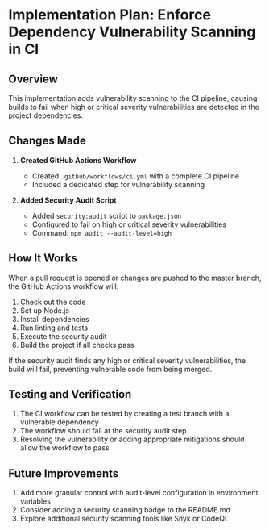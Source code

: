 # Implementation Plan: Enforce Dependency Vulnerability Scanning in CI

## Overview
This implementation adds vulnerability scanning to the CI pipeline, causing builds to fail when high or critical severity vulnerabilities are detected in the project dependencies.

## Changes Made

1. **Created GitHub Actions Workflow**
   - Created `.github/workflows/ci.yml` with a complete CI pipeline
   - Included a dedicated step for vulnerability scanning

2. **Added Security Audit Script**
   - Added `security:audit` script to `package.json`
   - Configured to fail on high or critical severity vulnerabilities
   - Command: `npm audit --audit-level=high`

## How It Works

When a pull request is opened or changes are pushed to the master branch, the GitHub Actions workflow will:
1. Check out the code
2. Set up Node.js
3. Install dependencies
4. Run linting and tests
5. Execute the security audit
6. Build the project if all checks pass

If the security audit finds any high or critical severity vulnerabilities, the build will fail, preventing vulnerable code from being merged.

## Testing and Verification

1. The CI workflow can be tested by creating a test branch with a vulnerable dependency
2. The workflow should fail at the security audit step
3. Resolving the vulnerability or adding appropriate mitigations should allow the workflow to pass

## Future Improvements

1. Add more granular control with audit-level configuration in environment variables
2. Consider adding a security scanning badge to the README.md
3. Explore additional security scanning tools like Snyk or CodeQL